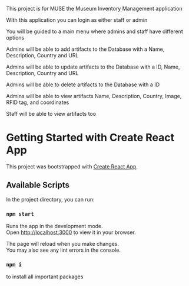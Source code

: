 This project is for MUSE the Museum Inventory Management application

WIth this application you can login as either staff or admin

You will be guided to a main menu where admins and staff have different options

Admins will be able to add artifacts to the Database with a Name, Description, Country and URL

Admins will be able to update artifacts to the Database with a ID, Name, Description, Country and URL

Admins will be able to delete artifacts to the Database with a ID

Admins will be able to view artifacts Name, Description, Country, Image, RFID tag, and coordinates

Staff will be able to view artifacts too




# Getting Started with Create React App

This project was bootstrapped with [Create React App](https://github.com/facebook/create-react-app).

## Available Scripts

In the project directory, you can run:

### `npm start`

Runs the app in the development mode.\
Open [http://localhost:3000](http://localhost:3000) to view it in your browser.

The page will reload when you make changes.\
You may also see any lint errors in the console.

### `npm i`

to install all important packages


